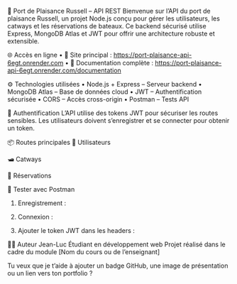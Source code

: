📘 Port de Plaisance Russell – API REST
Bienvenue sur l’API du port de plaisance Russell, un projet Node.js conçu pour gérer les utilisateurs, les catways et les réservations de bateaux.
Ce backend sécurisé utilise Express, MongoDB Atlas et JWT pour offrir une architecture robuste et extensible.

🌐 Accès en ligne
• 	🔗 Site principal : https://port-plaisance-api-6egt.onrender.com
• 	📄 Documentation complète : https://port-plaisance-api-6egt.onrender.com/documentation

⚙️ Technologies utilisées
• 	Node.js + Express – Serveur backend
• 	MongoDB Atlas – Base de données cloud
• 	JWT – Authentification sécurisée
• 	CORS – Accès cross-origin
• 	Postman – Tests API

🔐 Authentification
L’API utilise des tokens JWT pour sécuriser les routes sensibles.
Les utilisateurs doivent s’enregistrer et se connecter pour obtenir un token.


📦 Routes principales
👤 Utilisateurs

🛥️ Catways

📅 Réservations


🧪 Tester avec Postman
1. 	Enregistrement :

2. 	Connexion :

3. 	Ajouter le token JWT dans les headers :


👨‍💻 Auteur
Jean-Luc
Étudiant en développement web
Projet réalisé dans le cadre du module [Nom du cours ou de l’enseignant]

Tu veux que je t’aide à ajouter un badge GitHub, une image de présentation ou un lien vers ton portfolio ?
